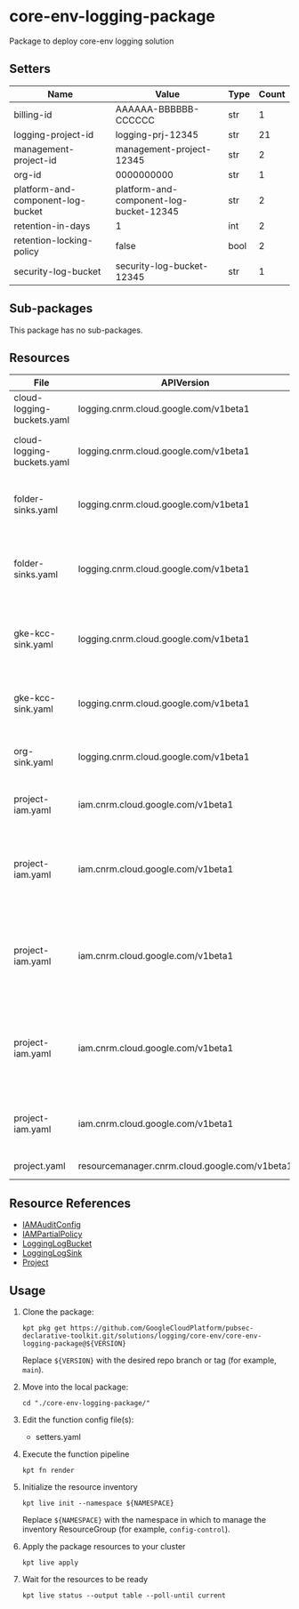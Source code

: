 <!-- BEGINNING OF PRE-COMMIT-BLUEPRINT DOCS HOOK:TITLE -->
# core-env-logging-package

<!-- END OF PRE-COMMIT-BLUEPRINT DOCS HOOK:TITLE -->

<!-- BEGINNING OF PRE-COMMIT-BLUEPRINT DOCS HOOK:BODY -->
Package to deploy core-env logging solution

## Setters

|               Name                |                  Value                  | Type | Count |
|-----------------------------------|-----------------------------------------|------|-------|
| billing-id                        | AAAAAA-BBBBBB-CCCCCC                    | str  |     1 |
| logging-project-id                | logging-prj-12345                       | str  |    21 |
| management-project-id             | management-project-12345                | str  |     2 |
| org-id                            |                              0000000000 | str  |     1 |
| platform-and-component-log-bucket | platform-and-component-log-bucket-12345 | str  |     2 |
| retention-in-days                 |                                       1 | int  |     2 |
| retention-locking-policy          | false                                   | bool |     2 |
| security-log-bucket               | security-log-bucket-12345               | str  |     1 |

## Sub-packages

This package has no sub-packages.

## Resources

|            File            |                  APIVersion                   |       Kind       |                                 Name                                 | Namespace |
|----------------------------|-----------------------------------------------|------------------|----------------------------------------------------------------------|-----------|
| cloud-logging-buckets.yaml | logging.cnrm.cloud.google.com/v1beta1         | LoggingLogBucket | security-log-bucket                                                  | logging   |
| cloud-logging-buckets.yaml | logging.cnrm.cloud.google.com/v1beta1         | LoggingLogBucket | platform-and-component-log-bucket                                    | logging   |
| folder-sinks.yaml          | logging.cnrm.cloud.google.com/v1beta1         | LoggingLogSink   | platform-and-component-services-log-sink                             | logging   |
| folder-sinks.yaml          | logging.cnrm.cloud.google.com/v1beta1         | LoggingLogSink   | platform-and-component-services-infra-log-sink                       | logging   |
| gke-kcc-sink.yaml          | logging.cnrm.cloud.google.com/v1beta1         | LoggingLogSink   | gke-kcc-cluster-platform-and-component-log-sink                      | logging   |
| gke-kcc-sink.yaml          | logging.cnrm.cloud.google.com/v1beta1         | LoggingLogSink   | gke-kcc-cluster-disable-default-bucket                               | logging   |
| org-sink.yaml              | logging.cnrm.cloud.google.com/v1beta1         | LoggingLogSink   | logging-project-id-security-sink                                     | logging   |
| project-iam.yaml           | iam.cnrm.cloud.google.com/v1beta1             | IAMPartialPolicy | security-log-bucket-writer-permissions                               | projects  |
| project-iam.yaml           | iam.cnrm.cloud.google.com/v1beta1             | IAMPartialPolicy | platform-and-component-services-log-bucket-writer-permissions        | projects  |
| project-iam.yaml           | iam.cnrm.cloud.google.com/v1beta1             | IAMPartialPolicy | platform-and-component-services-infra-log-bucket-writer-permissions  | projects  |
| project-iam.yaml           | iam.cnrm.cloud.google.com/v1beta1             | IAMPartialPolicy | gke-kcc-cluster-platform-and-component-log-bucket-writer-permissions | projects  |
| project-iam.yaml           | iam.cnrm.cloud.google.com/v1beta1             | IAMAuditConfig   | logging-project-data-access-log-config                               | projects  |
| project.yaml               | resourcemanager.cnrm.cloud.google.com/v1beta1 | Project          | logging-project-id                                                   | projects  |

## Resource References

- [IAMAuditConfig](https://cloud.google.com/config-connector/docs/reference/resource-docs/iam/iamauditconfig)
- [IAMPartialPolicy](https://cloud.google.com/config-connector/docs/reference/resource-docs/iam/iampartialpolicy)
- [LoggingLogBucket](https://cloud.google.com/config-connector/docs/reference/resource-docs/logging/logginglogbucket)
- [LoggingLogSink](https://cloud.google.com/config-connector/docs/reference/resource-docs/logging/logginglogsink)
- [Project](https://cloud.google.com/config-connector/docs/reference/resource-docs/resourcemanager/project)

## Usage

1.  Clone the package:

    ```shell
    kpt pkg get https://github.com/GoogleCloudPlatform/pubsec-declarative-toolkit.git/solutions/logging/core-env/core-env-logging-package@${VERSION}
    ```

    Replace `${VERSION}` with the desired repo branch or tag
    (for example, `main`).

1.  Move into the local package:

    ```shell
    cd "./core-env-logging-package/"
    ```

1.  Edit the function config file(s):
    - setters.yaml

1.  Execute the function pipeline

    ```shell
    kpt fn render
    ```

1.  Initialize the resource inventory

    ```shell
    kpt live init --namespace ${NAMESPACE}
    ```

    Replace `${NAMESPACE}` with the namespace in which to manage
    the inventory ResourceGroup (for example, `config-control`).

1.  Apply the package resources to your cluster

    ```shell
    kpt live apply
    ```

1.  Wait for the resources to be ready

    ```shell
    kpt live status --output table --poll-until current
    ```

<!-- END OF PRE-COMMIT-BLUEPRINT DOCS HOOK:BODY -->